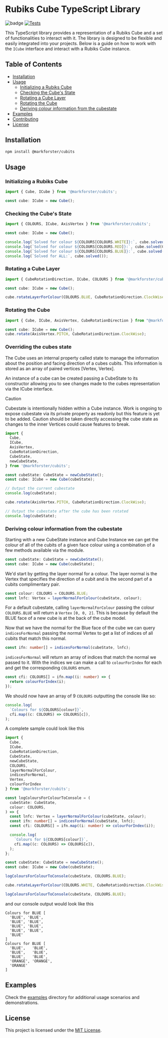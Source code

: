 # Rubiks Cube TypeScript Library

![badge](https://img.shields.io/endpoint?url=https://gist.githubusercontent.com/markforster/c101d6d2eb46daca41a0d4139367c468/raw/test.json)
 [![Tests](https://github.com/markforster/cubits/actions/workflows/tests.yml/badge.svg)](https://github.com/markforster/cubits/actions/workflows/tests.yml)

This TypeScript library provides a representation of a Rubiks Cube and a set of functionalities to interact with it. The library is designed to be flexible and easily integrated into your projects. Below is a guide on how to work with the `ICube` interface and interact with a Rubiks Cube instance.

## Table of Contents

- [Installation](#installation)
- [Usage](#usage)
  - [Initializing a Rubiks Cube](#initializing-a-rubiks-cube)
  - [Checking the Cube's State](#checking-the-cubes-state)
  - [Rotating a Cube Layer](#rotating-a-cube-layer)
  - [Rotating the Cube](#rotating-the-cube)
  - [Deriving colour information from the cubestate](#deriving-colour-information-from-the-cubestate)
- [Examples](#examples)
- [Contributing](#contributing)
- [License](#license)

## Installation

```bash
npm install @markforster/cubits
```

## Usage

### Initializing a Rubiks Cube

```typescript
import { Cube, ICube } from '@markforster/cubits';

const cube: ICube = new Cube();
```

### Checking the Cube's State

```typescript
import { COLOURS, ICube, AxisVertex } from '@markforster/cubits';

const cube: ICube = new Cube();

console.log(`Solved for colour ${COLOURS[COLOURS.WHITE]}:`, cube.solved(COLOURS.WHITE));
console.log(`Solved for colour ${COLOURS[COLOURS.RED]}:`, cube.solved(COLOURS.RED));
console.log(`Solved for colour ${COLOURS[COLOURS.BLUE]}:`, cube.solved(COLOURS.BLUE));
console.log(`Solved for ALL:`, cube.solved());
```

### Rotating a Cube Layer

```typescript
import { CubeRotationDirection, ICube, COLOURS } from '@markforster/cubits';

const cube: ICube = new Cube();

cube.rotateLayerForColour(COLOURS.BLUE, CubeRotationDirection.ClockWise);
```

### Rotating the Cube

```typescript
import { Cube, ICube, AxisVertex, CubeRotationDirection } from "@markforster/cubits"

const cube: ICube = new Cube();
cube.rotate(AxisVertex.PITCH, CubeRotationDirection.ClockWise);
```

### Overriding the cubes state

The Cube uses an internal property called state to manage the information about the position and facing direction of a cubes cubits. This information is stored as an array of paired vertices [Vertex, Vertex].

An instance of a cube can be created passing a CubeState to its constructor allowing you to see changes made to the cubes representation via the ICube interface. 

> [!CAUTION]
> Cubestate is intentionally hidden within a Cube instance. Work is ongoing to expose cubestate via its private property as readonly but this feature is yet to be added. Caution should be taken directly accessing the cube state as changes to the inner Vertices could cause features to break.

```typescript
import {
  Cube,
  ICube,
  AxisVertex,
  CubeRotationDirection,
  CubeState,
  newCubeState,
} from '@markforster/cubits';

const cubeState: CubeState = newCubeState();
const cube: ICube = new Cube(cubeState);

// Output the current cubestate
console.log(cubeState);

cube.rotate(AxisVertex.PITCH, CubeRotationDirection.ClockWise);

// Output the cubestate after the cube has been rotated
console.log(cubeState);
```

### Deriving colour information from the cubestate

Starting with a new CubeState instance and Cube Instance we can get the colour of all of the cubits of a given face colour using a combination of a few methods available via the module.
```typescript
const cubeState: CubeState = newCubeState();
const cube: ICube = new Cube(cubeState);
```

We'd start by getting the layer normal for a colour. The layer normal is the Vertex that specifies the direction of a cubit and is the second part of a cubits complimentary pair.

```typescript
const colour: COLOURS = COLOURS.BLUE;
const lnfc: Vertex = layerNormalForColour(cubeState, colour);
```

For a default cubestate, calling `layerNormalForColour` passing the colour `COLOURS.BLUE` will return a `Vertex` `[0, 0, 2]`. This is because by default the BLUE face of a new cube is at the back of the cube model.

Now that we have the normal for the Blue face of the cube we can query `indicesForNormal` passing the normal Vertex to get a list of indices of all cubits that match this normal.
```typescript
const ifn: number[] = indicesForNormal(cubeState, lnfc);
```

`indicesForNormal` will return an array of indices that match the normal we passed to it. With the indices we can make a call to `colourForIndex` for each and get the corresponding `COLOURS` enum.

```typescript
const cfi: COLOURS[] = ifn.map((i: number) => {
  return colourForIndex(i);
});
```

We should now have an array of 9 `COLOURS` outputting the console like so:
```typescript
console.log(
  `Colours for ${COLOURS[colour]}`,
  cfi.map((c: COLOURS) => COLOURS[c]),
);
```

A complete sample could look like this
```typescript
import {
  Cube,
  ICube,
  CubeRotationDirection,
  CubeState,
  newCubeState,
  COLOURS,
  layerNormalForColour,
  indicesForNormal,
  Vertex,
  colourForIndex
} from '@markforster/cubits';

const logColoursForColourToConsole = (
  cubeState: CubeState,
  colour: COLOURS,
) => {
  const lnfc: Vertex = layerNormalForColour(cubeState, colour);
  const ifn: number[] = indicesForNormal(cubeState, lnfc);
  const cfi: COLOURS[] = ifn.map((i: number) => colourForIndex(i));

  console.log(
    `Colours for ${COLOURS[colour]}`,
    cfi.map((c: COLOURS) => COLOURS[c]),
  );
};

const cubeState: CubeState = newCubeState();
const cube: ICube = new Cube(cubeState);

logColoursForColourToConsole(cubeState, COLOURS.BLUE);

cube.rotateLayerForColour(COLOURS.WHITE, CubeRotationDirection.ClockWise);

logColoursForColourToConsole(cubeState, COLOURS.BLUE);
```
and our console output would look like this
```console
Colours for BLUE [
  'BLUE', 'BLUE',
  'BLUE', 'BLUE',
  'BLUE', 'BLUE',
  'BLUE', 'BLUE',
  'BLUE'
]
Colours for BLUE [
  'BLUE',   'BLUE',
  'BLUE',   'BLUE',
  'BLUE',   'BLUE',
  'ORANGE', 'ORANGE',
  'ORANGE'
]
```
## Examples

Check the [examples](./examples) directory for additional usage scenarios and demonstrations.

## License

This project is licensed under the [MIT License](LICENSE).

